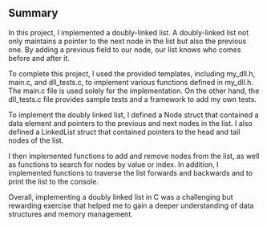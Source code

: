## Summary 

In this project, I implemented a doubly-linked list. A doubly-linked list not only maintains a pointer to the next node in the list but also the previous one. By adding a previous field to our node, our list knows who comes before and after it.

To complete this project, I used the provided templates, including my_dll.h, main.c, and dll_tests.c, to implement various functions defined in my_dll.h. The main.c file is used solely for the implementation. On the other hand, the dll_tests.c file provides sample tests and a framework to add my own tests.

To implement the doubly linked list, I defined a Node struct that contained a data element and pointers to the previous and next nodes in the list. I also defined a LinkedList struct that contained pointers to the head and tail nodes of the list.

I then implemented functions to add and remove nodes from the list, as well as functions to search for nodes by value or index. In addition, I implemented functions to traverse the list forwards and backwards and to print the list to the console.

Overall, implementing a doubly linked list in C was a challenging but rewarding exercise that helped me to gain a deeper understanding of data structures and memory management. 
